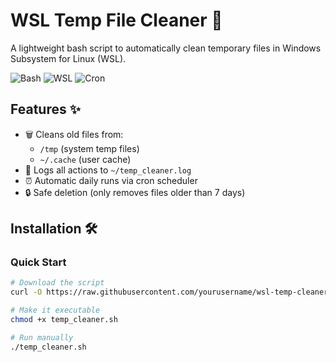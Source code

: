 # WSL Temp File Cleaner 🧹

A lightweight bash script to automatically clean temporary files in Windows Subsystem for Linux (WSL).

![Bash](https://img.shields.io/badge/-Bash-4EAA25?logo=gnu-bash&logoColor=white)
![WSL](https://img.shields.io/badge/-WSL-0078D6?logo=windows&logoColor=white)
![Cron](https://img.shields.io/badge/-Cron-003B57)

## Features ✨

- 🗑️ Cleans old files from:
  - `/tmp` (system temp files)
  - `~/.cache` (user cache)
- 📝 Logs all actions to `~/temp_cleaner.log`
- ⏰ Automatic daily runs via cron scheduler
- 🔒 Safe deletion (only removes files older than 7 days)

## Installation 🛠️

### Quick Start
```bash
# Download the script
curl -O https://raw.githubusercontent.com/yourusername/wsl-temp-cleaner/main/temp_cleaner.sh

# Make it executable
chmod +x temp_cleaner.sh

# Run manually
./temp_cleaner.sh
